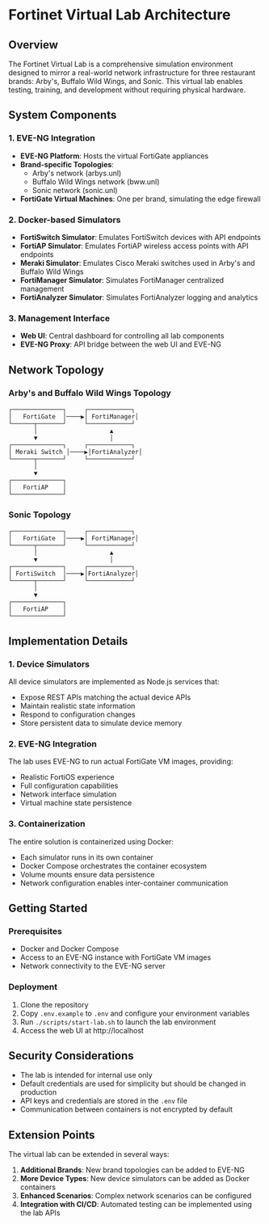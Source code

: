 # Fortinet Virtual Lab Architecture

## Overview

The Fortinet Virtual Lab is a comprehensive simulation environment designed to mirror a real-world network infrastructure for three restaurant brands: Arby's, Buffalo Wild Wings, and Sonic. This virtual lab enables testing, training, and development without requiring physical hardware.

## System Components

### 1. EVE-NG Integration

- **EVE-NG Platform**: Hosts the virtual FortiGate appliances
- **Brand-specific Topologies**:
  - Arby's network (arbys.unl)
  - Buffalo Wild Wings network (bww.unl)
  - Sonic network (sonic.unl)
- **FortiGate Virtual Machines**: One per brand, simulating the edge firewall

### 2. Docker-based Simulators

- **FortiSwitch Simulator**: Emulates FortiSwitch devices with API endpoints
- **FortiAP Simulator**: Emulates FortiAP wireless access points with API endpoints
- **Meraki Simulator**: Emulates Cisco Meraki switches used in Arby's and Buffalo Wild Wings
- **FortiManager Simulator**: Simulates FortiManager centralized management
- **FortiAnalyzer Simulator**: Simulates FortiAnalyzer logging and analytics

### 3. Management Interface

- **Web UI**: Central dashboard for controlling all lab components
- **EVE-NG Proxy**: API bridge between the web UI and EVE-NG

## Network Topology

### Arby's and Buffalo Wild Wings Topology

```
┌──────────────┐     ┌────────────┐
│   FortiGate  │────▶│ FortiManager│
└──────┬───────┘     └────────────┘
       │                    ▲
       ▼                    │
┌──────────────┐     ┌────────────┐
│ Meraki Switch │────▶│FortiAnalyzer│
└──────┬───────┘     └────────────┘
       │
       ▼
┌──────────────┐
│   FortiAP    │
└──────────────┘
```

### Sonic Topology

```
┌──────────────┐     ┌────────────┐
│   FortiGate  │────▶│ FortiManager│
└──────┬───────┘     └────────────┘
       │                    ▲
       ▼                    │
┌──────────────┐     ┌────────────┐
│ FortiSwitch  │────▶│FortiAnalyzer│
└──────┬───────┘     └────────────┘
       │
       ▼
┌──────────────┐
│   FortiAP    │
└──────────────┘
```

## Implementation Details

### 1. Device Simulators

All device simulators are implemented as Node.js services that:
- Expose REST APIs matching the actual device APIs
- Maintain realistic state information
- Respond to configuration changes
- Store persistent data to simulate device memory

### 2. EVE-NG Integration

The lab uses EVE-NG to run actual FortiGate VM images, providing:
- Realistic FortiOS experience
- Full configuration capabilities
- Network interface simulation
- Virtual machine state persistence

### 3. Containerization

The entire solution is containerized using Docker:
- Each simulator runs in its own container
- Docker Compose orchestrates the container ecosystem
- Volume mounts ensure data persistence
- Network configuration enables inter-container communication

## Getting Started

### Prerequisites

- Docker and Docker Compose
- Access to an EVE-NG instance with FortiGate VM images
- Network connectivity to the EVE-NG server

### Deployment

1. Clone the repository
2. Copy `.env.example` to `.env` and configure your environment variables
3. Run `./scripts/start-lab.sh` to launch the lab environment
4. Access the web UI at http://localhost

## Security Considerations

- The lab is intended for internal use only
- Default credentials are used for simplicity but should be changed in production
- API keys and credentials are stored in the `.env` file
- Communication between containers is not encrypted by default

## Extension Points

The virtual lab can be extended in several ways:

1. **Additional Brands**: New brand topologies can be added to EVE-NG
2. **More Device Types**: New device simulators can be added as Docker containers
3. **Enhanced Scenarios**: Complex network scenarios can be configured
4. **Integration with CI/CD**: Automated testing can be implemented using the lab APIs
